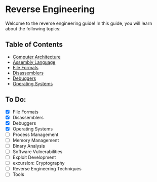 # Reverse Engineering
Welcome to the reverse engineering guide! In this guide, you will learn about the following topics:

## Table of Contents
- [Computer Architecture](Computer%20Architecture/Table%20of%20Contents.md)
- [Assembly Language](Assembly%20Language/Table%20of%20Contents.md)
- [File Formats](File%20Formats/Table%20of%20Contents.md)
- [Disassemblers](Disassemblers/Table%20of%20Contents.md)
- [Debuggers](Debuggers/Table%20of%20Contents.md)
- [Operating Systems](Operating%20Systems/Table%20of%20Contents.md)

## To Do:
- [x] File Formats
- [x] Disassemblers
- [x] Debuggers
- [x] Operating Systems
- [ ] Process Management
- [ ] Memory Management
- [ ] Binary Analysis
- [ ] Software Vulnerabilities
- [ ] Exploit Development
- [ ] excursion: Cryptography
- [ ] Reverse Engineering Techniques
- [ ] Tools
